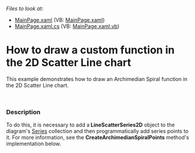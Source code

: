 <!-- default file list -->
*Files to look at*:

* [MainPage.xaml](./CS/ScatterLineWithCustomFunction/MainPage.xaml) (VB: [MainPage.xaml](./VB/ScatterLineWithCustomFunction/MainPage.xaml))
* [MainPage.xaml.cs](./CS/ScatterLineWithCustomFunction/MainPage.xaml.cs) (VB: [MainPage.xaml.vb](./VB/ScatterLineWithCustomFunction/MainPage.xaml.vb))
<!-- default file list end -->
# How to draw a custom function in the 2D Scatter Line chart  


<p>This example demonstrates how to draw an Archimedian Spiral function in the 2D Scatter Line chart. </p><br />



<h3>Description</h3>

<p>To do this, it is necessary to add a<strong> LineScatterSeries2D</strong> object to the diagram&#39;s <a href="http://help.devexpress.com/#Silverlight/DevExpressXpfChartsDiagram_Seriestopic"><u>Series</u></a> collection and then programmatically add series points to it. For more information, see the <strong>CreateArchimedianSpiralPoints</strong> method&#39;s implementation below.</p><p><br />
</p>

<br/>


